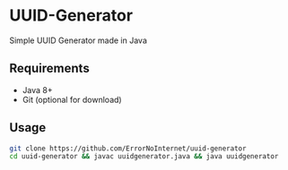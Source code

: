 # UUID-Generator
Simple UUID Generator made in Java

## Requirements
- Java 8+
- Git (optional for download)

## Usage
```sh
git clone https://github.com/ErrorNoInternet/uuid-generator
cd uuid-generator && javac uuidgenerator.java && java uuidgenerator
```
